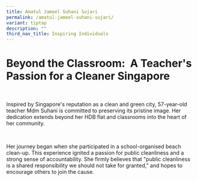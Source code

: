 ```yaml
---
title: Amatul Jameel Suhani Sujari
permalink: /amatul-jameel-suhani-sujari/
variant: tiptap
description: ""
third_nav_title: Inspiring Individuals
---
```

<h1><strong>Beyond the Classroom:&nbsp; A Teacher's Passion for a Cleaner Singapore</strong></h1>
<p>&nbsp;</p>
<p>Inspired by Singapore's reputation as a clean and green city, 57-year-old
teacher Mdm Suhani is committed to preserving its pristine image. Her dedication
extends beyond her HDB flat and classrooms into the heart of her community.</p>
<p>&nbsp;</p>
<p>Her journey began when she participated in a school-organised beach clean-up.
This experience ignited a passion for public cleanliness and a strong sense
of accountability. She firmly believes that "public cleanliness is a shared
responsibility we should not take for granted," and hopes to encourage
others to join the cause.</p>